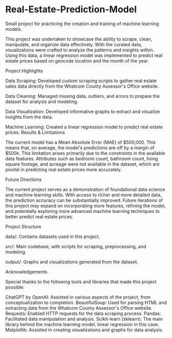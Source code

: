 # Real-Estate-Prediction-Model
Small project for practicing the creation and training of machine learning models.


This project was undertaken to showcase the ability to scrape, clean, manipulate, and organize data effectively. With the curated data, visualizations were crafted to analyze the patterns and insights within. Using this data, a linear regression model was implemented to predict real estate prices based on geocode location and the month of the year.

Project Highlights

Data Scraping: Developed custom scraping scripts to gather real estate sales data directly from the Whatcom County Assessor's Office website.

Data Cleaning: Managed missing data, outliers, and errors to prepare the dataset for analysis and modeling.

Data Visualization: Developed informative graphs to extract and visualize insights from the data.

Machine Learning: Created a linear regression model to predict real estate prices.
Results & Limitations

The current model has a Mean Absolute Error (MAE) of $500,000. This means that, on average, the model's predictions are off by a margin of $500k. This limitation arises primarily due to the constraints in the available data features. Attributes such as bedroom count, bathroom count, living square footage, and acreage were not available in the dataset, which are pivotal in predicting real estate prices more accurately.

Future Directions

The current project serves as a demonstration of foundational data science and machine learning skills. With access to richer and more detailed data, the prediction accuracy can be substantially improved. Future iterations of this project may expand on incorporating more features, refining the model, and potentially exploring more advanced machine learning techniques to better predict real estate prices.

Project Structure

data/: Contains datasets used in this project.

src/: Main codebase, with scripts for scraping, preprocessing, and modeling.

output/: Graphs and visualizations generated from the dataset.

Acknowledgements

Special thanks to the following tools and libraries that made this project possible:

ChatGPT by OpenAI: Assisted in various aspects of the project, from conceptualization to completion.
BeautifulSoup: Used for parsing HTML and extracting data from the Whatcom County Assessor's Office website.
Requests: Enabled HTTP requests for the data scraping process.
Pandas: Facilitated data manipulation and analysis.
Scikit-learn (sklearn): The main library behind the machine learning model, linear regression in this case.
Matplotlib: Assisted in creating visualizations and graphs for data analysis.
